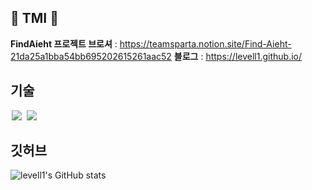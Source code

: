 
## 📘 TMI 📘

**FindAieht 프로젝트 브로셔** : <https://teamsparta.notion.site/Find-Aieht-21da25a1bba54bb695202615261aac52>
**블로그** : <https://levell1.github.io/>

## 기술 
<img src = "https://img.shields.io/badge/-C%23%20-black?style=flat&logo=C%20Sharp" style="height : auto; margin-left : 2px; margin-right : 2px;"/> <img src="https://img.shields.io/badge/unity%20-%23000000.svg?&style=flat&logo=unity&logoColor=white" style="height : auto; margin-left : 2px; margin-right : 2px;"/>

## 깃허브 
![levell1's GitHub stats](https://github-readme-stats.vercel.app/api?username=levell1&show_icons=true&theme=vue)



<!--![image](https://media.giphy.com/media/fb4haewhv8ttpwpfMw/giphy.gif)-->
